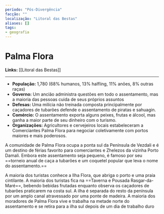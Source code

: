 ```yaml
---
período: "Pós-Divergência"
facção: ""
localização: "Litoral das Bestas"
aliases: []
tags:
- geografia
---
```


# **Palma Flora**

**Links:** [[Litoral das Bestas]]

---
- **População:** 1,780 (68% humanos, 13% halfling, 11% anões, 8% outras raças)
- **Governo:** Um ancião administra questões em todo o assentamento, mas a maioria das pessoas cuida de seus próprios assuntos
- **Defesas:** Uma milícia não treinada composta principalmente por caçadores de tubarões defende o assentamento de piratas e sahuagin.
- **Comércio:** O assentamento exporta alguns peixes, frutas e álcool, mas ganha a maior parte de seu dinheiro com o turismo.
- **Organizações:** Agricultores e cervejeiros locais estabeleceram a Comerciantes Palma Flora para negociar coletivamente com portos maiores e mais poderosos.

A comunidade de Palma Flora ocupa a ponta sul da Península de Vezdali e é um destino de férias favorito para comerciantes e Zhelezos da vizinha Porto Damali. Embora este assentamento seja pequeno, é famoso por seu ==torneio anual de caça a tubarões e um coquetel popular que leva o nome do assentamento.==

A maioria dos turistas conhece a Ilha Flora, que abriga o porto e uma praia cintilante. A maioria dos turistas fica na ==Taverna e Pousada Rasgar-da-Maré==, bebendo bebidas frutadas enquanto observa os caçadores de tubarões praticarem na costa sul. A ilha é separada do resto da península por um amplo canal atravessado por uma ponte de madeira. A maioria dos moradores de Palma Flora vive e trabalha na metade norte do assentamento e se retira para a ilha sul depois de um dia de trabalho duro
